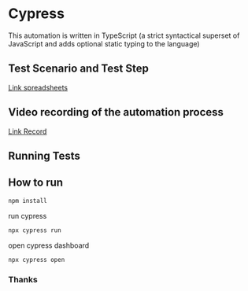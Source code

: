 # Cypress
This automation is written in TypeScript (a strict syntactical superset of JavaScript and adds optional static typing to the language)

## Test Scenario and Test Step 
[Link spreadsheets](https://docs.google.com/spreadsheets/d/1oktVfX2OH3EEfeHbHWMQ4R_r0kFWR3AkJ66LaWf9WM4/edit#gid=0)

## Video recording of the automation process
[Link Record]()

## Running Tests

## How to run

```bash
npm install
```

run cypress
```bash
npx cypress run
```

open cypress dashboard
```bash
npx cypress open
```

### Thanks
